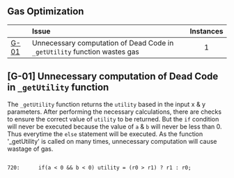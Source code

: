 ## Gas Optimization

| |Issue|Instances|
|-|:-|:-:|
| [G-01](#G-01) | Unnecessary computation of Dead Code in `_getUtility` function wastes gas | 1 |

## [G-01] Unnecessary computation of Dead Code in `_getUtility` function

The `_getUtility` function returns the `utility` based in the input x & y parameters. 
After performing the necessary calculations, there are checks to ensure the correct value of `utility` to be returned. 
But the `if` condition will never be executed because the value of `a` & `b` will never be less than 0.
Thus everytime the `else` statement will be executed.
As the function '_getUtility' is called on many times, unnecessary computation will cause wastage of gas.

```solidity

720:      if(a < 0 && b < 0) utility = (r0 > r1) ? r1 : r0;

```

